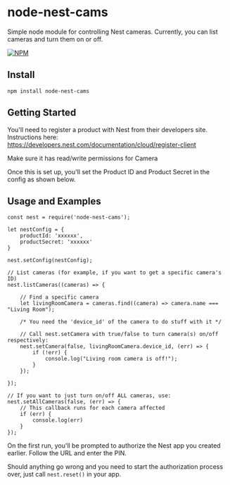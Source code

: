 # node-nest-cams
Simple node module for controlling Nest cameras. Currently, you can list cameras and turn them on or off.

[![NPM](https://nodei.co/npm/node-nest-cams.png?compact=true)](https://npmjs.org/package/node-nest-cams)

## Install
`npm install node-nest-cams`

## Getting Started
You'll need to register a product with Nest from their developers site. Instructions here: https://developers.nest.com/documentation/cloud/register-client

Make sure it has read/write permissions for Camera

Once this is set up, you'll set the Product ID and Product Secret in the config as shown below.

## Usage and Examples

```
const nest = require('node-nest-cams');

let nestConfig = {
	productId: 'xxxxxx',
	productSecret: 'xxxxxx'
}

nest.setConfig(nestConfig);

// List cameras (for example, if you want to get a specific camera's ID)
nest.listCameras((cameras) => {

	// Find a specific camera
	let livingRoomCamera = cameras.find((camera) => camera.name === "Living Room");

	/* You need the 'device_id' of the camera to do stuff with it */
	
	// Call nest.setCamera with true/false to turn camera(s) on/off respectively:
	nest.setCamera(false, livingRoomCamera.device_id, (err) => {
		if (!err) {
			console.log("Living room camera is off!");
		}
	});

});

// If you want to just turn on/off ALL cameras, use:
nest.setAllCameras(false, (err) => {
	// This callback runs for each camera affected
	if (err) {
		console.log(err)
	}
});
```

On the first run, you'll be prompted to authorize the Nest app you created earlier. Follow the URL and enter the PIN.

Should anything go wrong and you need to start the authorization process over, just call `nest.reset()` in your app.
